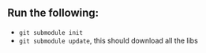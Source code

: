 
## Run the following:

- `git submodule init`
- `git submodule update`, this should download all the libs
